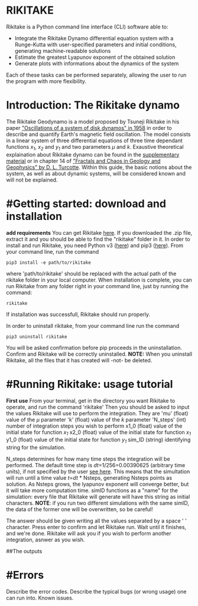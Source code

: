 RIKITAKE
========

Rikitake is a Python command line interface (CLI) software able to:
- Integrate the Rikitake Dynamo differential equation system with a Runge-Kutta with user-specified parameters and initial conditions, generating machine-readable solutions 
- Estimate the greatest Lyapunov exponent of the obtained solution 
- Generate plots with informations about the dynamics of the system

Each of these tasks can be performed separately, allowing the user to run the program with more flexibility.



Introduction: The Rikitake dynamo 
===================
The Rikitake Geodynamo is a model proposed by Tsuneji Rikitake in his paper ["Oscillations of a system of disk dynamos" in 1958](https://www.cambridge.org/core/journals/mathematical-proceedings-of-the-cambridge-philosophical-society/article/oscillations-of-a-system-of-disk-dynamos/CDDB16F7655910A13D299B1325A3239B) in order to describe and quantify Earth's magnetic field oscillation. The model consists in a linear system of three differential equations of three time dependant functions *x<sub>1<sub/>*, *x<sub>2<sub/>* and *y<sub>1<sub/>* and two parameters *μ* and *k*. Exaustive theoretical explaination about Rikitake dynamo can be found in the [supplementary material](https://www.youtube.com/watch?v=dQw4w9WgXcQ&app=desktop) or in chapter 14 of ["Fractals and Chaos in Geology and Geophysics" by D. L. Turcotte](https://www.cambridge.org/it/academic/subjects/earth-and-environmental-science/solid-earth-geophysics/fractals-and-chaos-geology-and-geophysics-2nd-edition?format=PB). Within this guide, the basic notions about the system, as well as about dynamic systems, will be considered known and will not be explained. 



#Getting started: download and installation
====================
**add requirements**
You can get Rikitake [here](https://github.com/ManiOrgrim/Rikitake). If you downloaded the .zip file, extract it and you should be able to find the "rikitake" folder in it. 
In order to install and run Rikitake, you need Python v3 ([here](https://www.python.org/)) and pip3 ([here](https://pypi.org/project/pip/)).
From your command line, run the command

~~~
pip3 install -e path/to/rikitake
~~~

where 'path/to/rikitake' should be replaced with the actual path of the rikitake folder in your local computer. When installation is complete, you can run Rikitake from any folder right in your command line, just by running the command:

~~~
rikitake
~~~

If installation was successfull, Rikitake should run properly.

In order to uninstall rikitake, from your command line run the command
~~~
pip3 uninstall rikitake
~~~
You will be asked confirmation before pip proceeds in the uninstallation. Confirm and Rikitake will be correctly uninstalled.
**NOTE:** When you uninstall Rikitake, all the files that it has created will -not- be deleted.


#Running Rikitake: usage tutorial
====================
**First use** 
From your terminal, get in the directory you want Rikitake to operate, and run the command
'rikitake'
Then you should be asked to input the values Rikitake will use to perform the integration. They are
'mu'	(float)	value of the *μ* parameter
'k'	(float)	value of the *k* parameter
'N_steps' (int)	number of integration steps you wish to perform 
x1_0	(float)	value of the initial state for function *x<sub>1<sub/>*
x2_0	(float)	value of the initial state for function *x<sub>1<sub/>*
y1_0	(float)	value of the initial state for function *y<sub>1<sub/>*
sim_ID (string)	identifying string for the simulation.

N_steps determines for how many time steps the integration will be performed. The default time step is *dt*=1/256=0.00390625 (arbitrary time units), if not specified by the user [see here](#errors). This means that the simultation will run until a time value *t*=*dt* * Nsteps, generating Nsteps points as solution. As Nsteps grows, the lyapunov exponent will converge better, but it will take more computation time. 
simID functions as a "name" for the simulation: every file that Rikitake will generate will have this string as initial characters. 
**NOTE**: if you run two different simulations with the same simID, the data of the former one will be overwritten, so be careful!

The answer should be given writing all the values separated by a space ' ' character. Press enter to confirm and let Rikitake run. Wait until it finishes, and we're done. Rikitake will ask you if you wish to perform another integration, asnwer as you wish.

##The outputs


#Errors
====================
Describe the error codes. Describe the typical bugs (or wrong usage) one can run into.
Known issues. 


